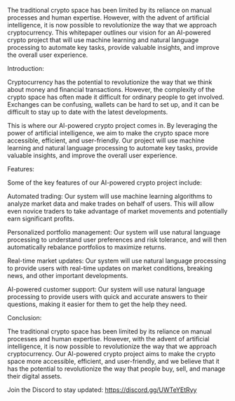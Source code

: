 The traditional crypto space has been limited by its reliance on manual processes and human expertise. However, with the advent of artificial intelligence, it is now possible to revolutionize the way that we approach cryptocurrency. This whitepaper outlines our vision for an AI-powered crypto project that will use machine learning and natural language processing to automate key tasks, provide valuable insights, and improve the overall user experience.

Introduction:

Cryptocurrency has the potential to revolutionize the way that we think about money and financial transactions. However, the complexity of the crypto space has often made it difficult for ordinary people to get involved. Exchanges can be confusing, wallets can be hard to set up, and it can be difficult to stay up to date with the latest developments.

This is where our AI-powered crypto project comes in. By leveraging the power of artificial intelligence, we aim to make the crypto space more accessible, efficient, and user-friendly. Our project will use machine learning and natural language processing to automate key tasks, provide valuable insights, and improve the overall user experience.

Features:

Some of the key features of our AI-powered crypto project include:

Automated trading: Our system will use machine learning algorithms to analyze market data and make trades on behalf of users. This will allow even novice traders to take advantage of market movements and potentially earn significant profits.

Personalized portfolio management: Our system will use natural language processing to understand user preferences and risk tolerance, and will then automatically rebalance portfolios to maximize returns.

Real-time market updates: Our system will use natural language processing to provide users with real-time updates on market conditions, breaking news, and other important developments.

AI-powered customer support: Our system will use natural language processing to provide users with quick and accurate answers to their questions, making it easier for them to get the help they need.

Conclusion:

The traditional crypto space has been limited by its reliance on manual processes and human expertise. However, with the advent of artificial intelligence, it is now possible to revolutionize the way that we approach cryptocurrency. Our AI-powered crypto project aims to make the crypto space more accessible, efficient, and user-friendly, and we believe that it has the potential to revolutionize the way that people buy, sell, and manage their digital assets.

Join the Discord to stay updated: https://discord.gg/UWTeYEtRyy
